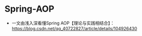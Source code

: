 # Spring-AOP

* 一文由浅入深看懂Spring AOP【理论与实践相结合】：https://blog.csdn.net/qq_40722827/article/details/104926430
